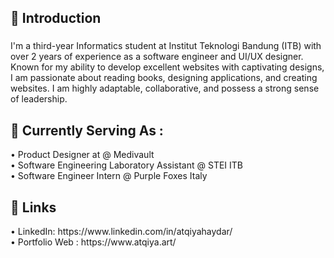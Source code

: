 <h2 align="left">💬 Introduction</h2>  

###

<p align="left">I'm a third-year Informatics student at Institut Teknologi Bandung (ITB) with over 2 years of experience as a software engineer and UI/UX designer. Known for my ability to develop excellent websites with captivating designs, I am passionate about reading books, designing applications, and creating websites. I am highly adaptable, collaborative, and possess a strong sense of leadership.</p>

###

<h2 align="left">🌱 Currently Serving As :</h2>  
• Product Designer at @ Medivault <br>
• Software Engineering Laboratory Assistant @ STEI ITB <br>
• Software Engineer Intern @ Purple Foxes Italy <br>
</p>

<h2 align="left">🔗 Links</h2>
<p>
• LinkedIn: https://www.linkedin.com/in/atqiyahaydar/ <br>
• Portfolio Web : https://www.atqiya.art/ <br>
</p>

###
